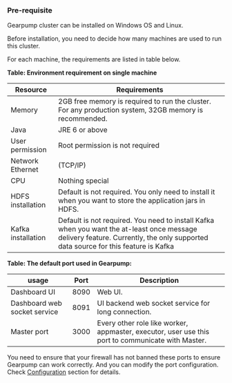 ### Pre-requisite

Gearpump cluster can be installed on Windows OS and Linux.

Before installation, you need to decide how many machines are used to run this cluster.

For each machine, the requirements are listed in table below.

**Table: Environment requirement on single machine**

Resource | Requirements
------------ | ---------------------------
Memory       | 2GB free memory is required to run the cluster. For any production system, 32GB memory is recommended.
Java	       | JRE 6 or above
User permission | Root permission is not required
Network	Ethernet |(TCP/IP)
CPU	| Nothing special
HDFS installation	| Default is not required. You only need to install it when you want to store the application jars in HDFS.
Kafka installation |	Default is not required. You need to install Kafka when you want the at-least once message delivery feature. Currently, the only supported data source for this feature is Kafka

**Table: The default port used in Gearpump:**

| usage	| Port |	Description |
------------ | ---------------|------------
  Dashboard UI	| 8090	| Web UI.
Dashboard web socket service |	8091 |	UI backend web socket service for long connection.
Master port |	3000 |	Every other role like worker, appmaster, executor, user use this port to communicate with Master.

You need to ensure that your firewall has not banned these ports to ensure Gearpump can work correctly.
And you can modify the port configuration. Check [Configuration](deployment-configuration) section for details.  
